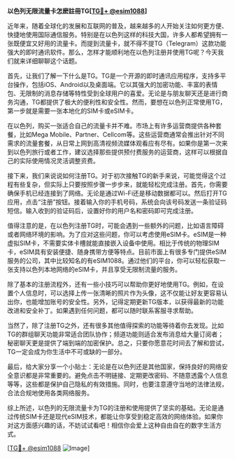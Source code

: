 **以色列无限流量卡怎麽註冊TG[[TG💪+ @esim1088](https://t.me/s/esim1088)]**

近年来，随着全球化的发展和互联网的普及，越来越多的人开始关注如何更方便、快捷地使用国际通信服务。特别是在以色列这样的科技大国，许多人都希望拥有一张既便宜又好用的流量卡。而提到流量卡，就不得不提TG（Telegram）这款功能强大的即时通讯软件。那么，怎样才能顺利地在以色列注册并使用TG呢？今天我们就来详细聊聊这个话题。

首先，让我们了解一下什么是TG。TG是一个开源的即时通讯应用程序，支持多平台操作，包括iOS、Android以及桌面端。它以其强大的加密功能、丰富的表情包、无限制的消息存储等特性受到全球用户的喜爱。无论是与朋友聊天还是进行商务沟通，TG都提供了极大的便利性和安全性。然而，要想在以色列正常使用TG，第一步就是需要一张本地化的SIM卡或eSIM卡。

在以色列，购买一张适合自己的流量卡并不难。市场上有许多运营商提供各种套餐，比如Mega Mobile、Partner、Cellcom等。这些运营商通常会推出针对不同需求的流量套餐，从日常上网到高清视频流媒体观看应有尽有。如果你是第一次来到以色列旅行或者工作，建议选择那些提供预付费服务的运营商，这样可以根据自己的实际使用情况灵活调整资费。

接下来，我们来说说如何注册TG。对于初次接触TG的新手来说，可能觉得这个过程有些复杂，但实际上只要按照步骤一步步来，就能轻松完成注册。首先，你需要确保手机已经连接到了网络。无论是通过Wi-Fi还是移动数据都可以。然后打开TG应用，点击“注册”按钮。接着输入你的手机号码，系统会向该号码发送一条验证码短信。输入收到的验证码后，设置好你的用户名和密码即可完成注册。

值得注意的是，在以色列注册TG时，可能会遇到一些额外的问题，比如语言障碍或者网络环境的影响。为了应对这些问题，你可以考虑使用eSIM卡。eSIM是一种虚拟SIM卡，不需要实体卡槽就能直接嵌入设备中使用。相比于传统的物理SIM卡，eSIM具有安装便捷、随身携带方便等特点。目前市面上有很多专门提供eSIM服务的公司，其中比较知名的有eSIM1088。通过他们的平台，你可以轻松获取一张支持以色列本地网络的eSIM卡，并且享受无限制流量的服务。

除了基本的注册流程外，还有一些小技巧可以帮助你更好地使用TG。例如，在设置个人信息时，可以选择上传一张清晰的照片作为头像，这不仅能让好友更容易认出你，也能增加账号的安全性。另外，记得定期更新TG版本，以获得最新的功能改进和安全补丁。如果遇到任何问题，都可以随时联系客服寻求帮助。

当然了，除了注册TG之外，还有很多其他值得探索的功能等待着你去发现。比如TG的群组聊天功能非常适合团队协作；频道功能则适合发布消息给大量订阅者；秘密聊天更是提供了端到端的加密保护。总之，只要你愿意花时间去了解和尝试，TG一定会成为你生活中不可或缺的一部分。

最后，给大家分享一个小贴士：无论是在以色列还是其他国家，保持良好的网络安全意识都是非常重要的。避免点击不明链接、定期更改密码、不随意透露个人信息等等，这些都是保护自己隐私的有效措施。同时，也要注意遵守当地的法律法规，合法合规地使用各类网络服务。

综上所述，以色列的无限流量卡为TG的注册和使用提供了坚实的基础。无论是通过传统SIM卡还是现代eSIM技术，都能让你享受到稳定高效的网络体验。如果你对这方面感兴趣的话，不妨试试看吧！相信你会爱上这种自由自在的数字生活方式。

[[TG💪+ @esim1088](https://t.me/s/esim1088) ![Image](https://i.postimg.cc/4NQfJmqS/Snipaste-2025-05-13-00-14-12.png)]